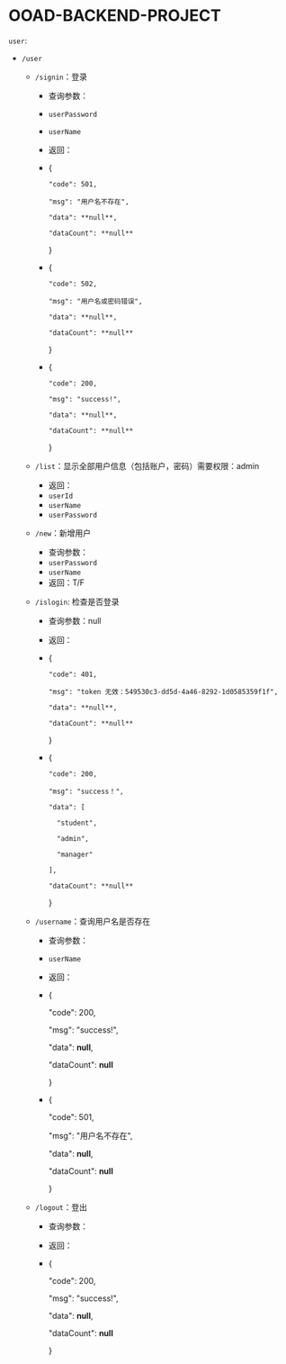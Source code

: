 # OOAD-BACKEND-PROJECT

`user`:

- `/user`

    - `/signin`：登录

        - 查询参数：

        - `userPassword`

        - `userName`

        - 返回：

        - {

              "code": 501,
        
              "msg": "用户名不存在",
        
              "data": **null**,
        
              "dataCount": **null**

            }

        - {

              "code": 502,
        
              "msg": "用户名或密码错误",
        
              "data": **null**,
        
              "dataCount": **null**

            }

        - {

              "code": 200,
          
              "msg": "success!",
          
              "data": **null**,
          
              "dataCount": **null**

            }

    - `/list`：显示全部用户信息（包括账户，密码）需要权限：admin
      
        - 返回：
        - `userId`
        - `userName`
        - `userPassword`
        
    - `/new`：新增用户
        - 查询参数：
        - `userPassword`
        - `userName`
        - 返回：T/F
        
    - `/islogin`: 检查是否登录
    
        - 查询参数：null
        - 返回：
        - {

              "code": 401,
            
              "msg": "token 无效：549530c3-dd5d-4a46-8292-1d0585359f1f",
            
              "data": **null**,
            
              "dataCount": **null**

            }

        - {

              "code": 200,
              
              "msg": "success！",
              
              "data": [
              
                "student",
              
                "admin",
              
                "manager"
              
              ],
              
              "dataCount": **null**
    
            }
        
    - `/username`：查询用户名是否存在
    
        - 查询参数：
        - `userName`
        - 返回：
        - {
    
            "code": 200,
    
            "msg": "success!",
    
            "data": **null**,
    
            "dataCount": **null**

          }
        - {
    
            "code": 501,
    
            "msg": "用户名不存在",
    
            "data": **null**,
    
            "dataCount": **null**
    
          }
        
    - `/logout`：登出
    
        - 查询参数：
    
        - 返回：
    
        - {
    
          "code": 200,
    
          "msg": "success!",
    
          "data": **null**,
    
          "dataCount": **null**
    
          }
